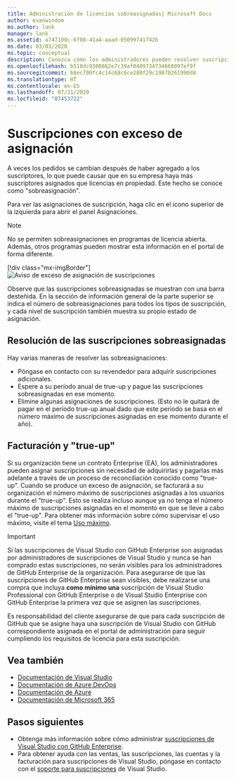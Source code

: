 ```yaml
---
title: Administración de licencias sobreasignadas| Microsoft Docs
author: evanwindom
ms.author: lank
manager: lank
ms.assetid: a747100c-6f08-41a4-aaad-05099741742b
ms.date: 03/03/2020
ms.topic: conceptual
description: Conozca cómo los administradores pueden resolver suscripciones sobreasignadas
ms.openlocfilehash: b518dc9300862e7c39af0489734734668097ef9f
ms.sourcegitcommit: b8ec700fc4c14c68c6ce280f29c19870261990d8
ms.translationtype: HT
ms.contentlocale: es-ES
ms.lasthandoff: 07/31/2020
ms.locfileid: "87453722"
---
```

# <a name="over-allocated-subscriptions"></a>Suscripciones con exceso de asignación
A veces los pedidos se cambian después de haber agregado a los suscriptores, lo que puede causar que en su empresa haya más suscriptores asignados que licencias en propiedad. Este hecho se conoce como "sobreasignación".  

Para ver las asignaciones de suscripción, haga clic en el icono superior de la izquierda para abrir el panel Asignaciones.  

> [!NOTE]
> No se permiten sobreasignaciones en programas de licencia abierta.  Además, otros programas pueden mostrar esta información en el portal de forma diferente.
>
> [!div class="mx-imgBorder"]
> ![Aviso de exceso de asignación de suscripciones](_img/over-claimed/over-claimed-alert.png "El número de sobreasignaciones se muestra en la información general y la barra con hash lo representa en el gráfico para cada tipo de suscripción.")

Observe que las suscripciones sobreasignadas se muestran con una barra desteñida.  En la sección de información general de la parte superior se indica el número de sobreasignaciones para todos los tipos de suscripción, y cada nivel de suscripción también muestra su propio estado de asignación.  

## <a name="resolve-over-allocated-subscriptions"></a>Resolución de las suscripciones sobreasignadas
Hay varias maneras de resolver las sobreasignaciones:
- Póngase en contacto con su revendedor para adquirir suscripciones adicionales.
- Espere a su período anual de true-up y pague las suscripciones sobreasignadas en ese momento. 
- Elimine algunas asignaciones de suscripciones.  (Esto no le quitará de pagar en el período true-up anual dado que este período se basa en el número máximo de suscripciones asignadas en ese momento durante el año).

## <a name="billing-and-true-up"></a>Facturación y "true-up"
Si su organización tiene un contrato Enterprise (EA), los administradores pueden asignar suscripciones sin necesidad de adquirirlas y pagarlas más adelante a través de un proceso de reconciliación conocido como "true-up".  Cuando se produce un exceso de asignación, se facturará a su organización el número máximo de suscripciones asignadas a los usuarios durante el "true-up".  Esto se realiza incluso aunque ya no tenga el número máximo de suscripciones asignadas en el momento en que se lleve a cabo el "true-up".  Para obtener más información sobre cómo supervisar el uso máximo, visite el tema [Uso máximo](maximum-usage.md).

> [!Important]
> Si las suscripciones de Visual Studio con GitHub Enterprise son asignadas por administradores de suscripciones de Visual Studio y nunca se han comprado estas suscripciones, no serán visibles para los administradores de GitHub Enterprise de la organización. Para asegurarse de que las suscripciones de GitHub Enterprise sean visibles, debe realizarse una compra que incluya **como mínimo una** suscripción de Visual Studio Professional con GitHub Enterprise o de Visual Studio Enterprise con GitHub Enterprise la primera vez que se asignen las suscripciones.
>
> Es responsabilidad del cliente asegurarse de que para cada suscripción de GitHub que se asigne haya una suscripción de Visual Studio con GitHub correspondiente asignada en el portal de administración para seguir cumpliendo los requisitos de licencia para esta suscripción.

## <a name="see-also"></a>Vea también
- [Documentación de Visual Studio](https://docs.microsoft.com/visualstudio/)
- [Documentación de Azure DevOps](https://docs.microsoft.com/azure/devops/)
- [Documentación de Azure](https://docs.microsoft.com/azure/)
- [Documentación de Microsoft 365](https://docs.microsoft.com/microsoft-365/)

## <a name="next-steps"></a>Pasos siguientes
- Obtenga más información sobre cómo administrar [suscripciones de Visual Studio con GitHub Enterprise](assign-github.md).
- Para obtener ayuda con las ventas, las suscripciones, las cuentas y la facturación para suscripciones de Visual Studio, póngase en contacto con el [soporte para suscripciones](https://visualstudio.microsoft.com/subscriptions/support/) de Visual Studio.